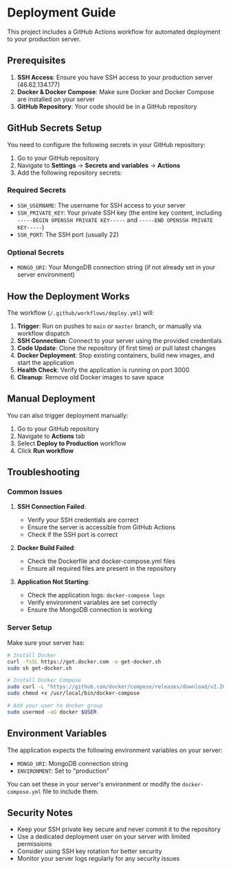 # Deployment Guide

This project includes a GitHub Actions workflow for automated deployment to your production server.

## Prerequisites

1. **SSH Access**: Ensure you have SSH access to your production server (46.62.134.177)
2. **Docker & Docker Compose**: Make sure Docker and Docker Compose are installed on your server
3. **GitHub Repository**: Your code should be in a GitHub repository

## GitHub Secrets Setup

You need to configure the following secrets in your GitHub repository:

1. Go to your GitHub repository
2. Navigate to **Settings** → **Secrets and variables** → **Actions**
3. Add the following repository secrets:

### Required Secrets

- `SSH_USERNAME`: The username for SSH access to your server
- `SSH_PRIVATE_KEY`: Your private SSH key (the entire key content, including `-----BEGIN OPENSSH PRIVATE KEY-----` and `-----END OPENSSH PRIVATE KEY-----`)
- `SSH_PORT`: The SSH port (usually 22)

### Optional Secrets

- `MONGO_URI`: Your MongoDB connection string (if not already set in your server environment)

## How the Deployment Works

The workflow (`/.github/workflows/deploy.yml`) will:

1. **Trigger**: Run on pushes to `main` or `master` branch, or manually via workflow dispatch
2. **SSH Connection**: Connect to your server using the provided credentials
3. **Code Update**: Clone the repository (if first time) or pull latest changes
4. **Docker Deployment**: Stop existing containers, build new images, and start the application
5. **Health Check**: Verify the application is running on port 3000
6. **Cleanup**: Remove old Docker images to save space

## Manual Deployment

You can also trigger deployment manually:

1. Go to your GitHub repository
2. Navigate to **Actions** tab
3. Select **Deploy to Production** workflow
4. Click **Run workflow**

## Troubleshooting

### Common Issues

1. **SSH Connection Failed**: 
   - Verify your SSH credentials are correct
   - Ensure the server is accessible from GitHub Actions
   - Check if the SSH port is correct

2. **Docker Build Failed**:
   - Check the Dockerfile and docker-compose.yml files
   - Ensure all required files are present in the repository

3. **Application Not Starting**:
   - Check the application logs: `docker-compose logs`
   - Verify environment variables are set correctly
   - Ensure the MongoDB connection is working

### Server Setup

Make sure your server has:

```bash
# Install Docker
curl -fsSL https://get.docker.com -o get-docker.sh
sudo sh get-docker.sh

# Install Docker Compose
sudo curl -L "https://github.com/docker/compose/releases/download/v2.20.0/docker-compose-$(uname -s)-$(uname -m)" -o /usr/local/bin/docker-compose
sudo chmod +x /usr/local/bin/docker-compose

# Add your user to docker group
sudo usermod -aG docker $USER
```

## Environment Variables

The application expects the following environment variables on your server:

- `MONGO_URI`: MongoDB connection string
- `ENVIRONMENT`: Set to "production"

You can set these in your server's environment or modify the `docker-compose.yml` file to include them.

## Security Notes

- Keep your SSH private key secure and never commit it to the repository
- Use a dedicated deployment user on your server with limited permissions
- Consider using SSH key rotation for better security
- Monitor your server logs regularly for any security issues 